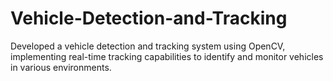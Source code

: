 # Vehicle-Detection-and-Tracking
Developed a vehicle detection and tracking system using OpenCV, implementing real-time tracking capabilities to identify and monitor vehicles in various environments. 
